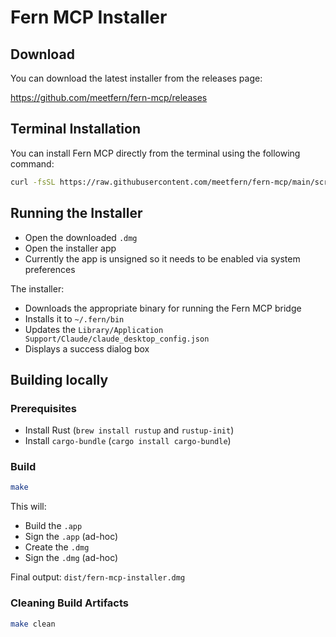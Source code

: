 # Fern MCP Installer

## Download

You can download the latest installer from the releases page:

https://github.com/meetfern/fern-mcp/releases

## Terminal Installation

You can install Fern MCP directly from the terminal using the following command:

```sh
curl -fsSL https://raw.githubusercontent.com/meetfern/fern-mcp/main/scripts/install.sh | bash
```

## Running the Installer

- Open the downloaded `.dmg`
- Open the installer app
- Currently the app is unsigned so it needs to be enabled via system preferences

The installer:

- Downloads the appropriate binary for running the Fern MCP bridge
- Installs it to `~/.fern/bin`
- Updates the `Library/Application Support/Claude/claude_desktop_config.json`
- Displays a success dialog box

## Building locally

### Prerequisites

- Install Rust (`brew install rustup` and `rustup-init`)
- Install `cargo-bundle` (`cargo install cargo-bundle`)

### Build

```sh
make
```

This will:

- Build the `.app`
- Sign the `.app` (ad-hoc)
- Create the `.dmg`
- Sign the `.dmg` (ad-hoc)

Final output: `dist/fern-mcp-installer.dmg`

### Cleaning Build Artifacts

```sh
make clean
```
